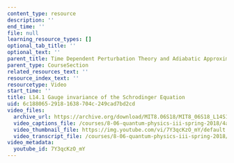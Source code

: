 ```yaml
---
content_type: resource
description: ''
end_time: ''
file: null
learning_resource_types: []
optional_tab_title: ''
optional_text: ''
parent_title: Time Dependent Perturbation Theory and Adiabatic Approximation
parent_type: CourseSection
related_resources_text: ''
resource_index_text: ''
resourcetype: Video
start_time: ''
title: L14.1 Gauge invariance of the Schrodinger Equation
uid: 6c188065-2918-1638-704c-249cad7bd2cd
video_files:
  archive_url: https://archive.org/download/MIT8.06S18/MIT8_06S18_L14S1_300k.mp4
  video_captions_file: /courses/8-06-quantum-physics-iii-spring-2018/4a434e9ab707515dadf1770ad1282fda_7Y3qcKzO_mY.vtt
  video_thumbnail_file: https://img.youtube.com/vi/7Y3qcKzO_mY/default.jpg
  video_transcript_file: /courses/8-06-quantum-physics-iii-spring-2018/8c9bd19647964fa0acd4db6fddc7646b_7Y3qcKzO_mY.pdf
video_metadata:
  youtube_id: 7Y3qcKzO_mY
---
```

